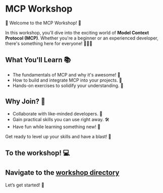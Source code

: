 # MCP Workshop

🎉 Welcome to the MCP Workshop! 🚀

In this workshop, you'll dive into the exciting world of **Model Context Protocol (MCP)**. Whether you're a beginner or an experienced developer, there's something here for everyone! 🧑‍💻✨

## What You'll Learn 📚

- The fundamentals of MCP and why it's awesome! 🌟
- How to build and integrate MCP into your projects. 🔧
- Hands-on exercises to solidify your understanding. 💪

## Why Join? 🤔

- Collaborate with like-minded developers. 🤝
- Gain practical skills you can use right away. 🛠️
- Have fun while learning something new! 🎈

Get ready to level up your skills and have a blast! 🎉

## To the workshop! 💻

Navigate to the [workshop directory](./build/index.html)
️
---
Let’s get started! 🚀